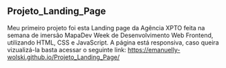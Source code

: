 ## Projeto_Landing_Page 
Meu primeiro projeto foi esta Landing page da Agência XPTO feita na semana de imersão  MapaDev Week de Desenvolvimento Web Frontend, utilizando HTML, CSS e JavaScript. A página está responsiva, caso queira vizualizá-la basta acessar o seguinte link: https://emanuelly-wolski.github.io/Projeto_Landing_Page/
